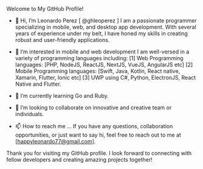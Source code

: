

Welcome to My GitHub Profile!

- 👋 Hi, I’m Leonardo Perez [ @ghleoperez ]
  I am a passionate programmer specializing in mobile, web, and desktop app development.
  With several years of experience under my belt, I have honed my skills in creating robust and user-friendly applications.

- 👀 I’m interested in mobile and web development
  I am well-versed in a variety of programming languages including:
  [1] Web Programming languages: [PHP, NodeJS, ReactJS, NextJS, VueJS, AngularJS etc]
  [2] Mobile Programming languages: [Swift, Java, Kotlin, React native, Xamarin, Flutter, Ionic etc]
  [3] UWP using C#, Python, ElectronJS, React Native and Flutter.

- 🌱 I’m currently learning Go and Ruby.

- 💞️ I’m looking to collaborate on innovative and creative team or individuals.

- 📫 How to reach me ...
  If you have any questions, collaboration opportunities, or just want to say hi, feel free to reach out to me at [happyleonardo77@gmail.com].

Thank you for visiting my GitHub profile.
I look forward to connecting with fellow developers and creating amazing projects together!

